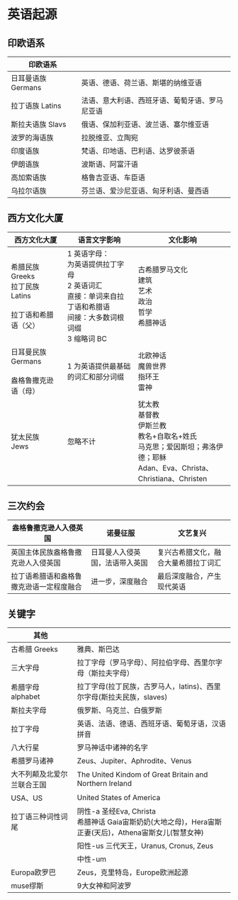 # 英语起源

## 印欧语系

| 印欧语系           |                                                |
| ------------------ | ---------------------------------------------- |
| 日耳曼语族 Germans | 英语、德语、荷兰语、斯堪的纳维亚语             |
| 拉丁语族 Latins    | 法语、意大利语、西班牙语、葡萄牙语、罗马尼亚语 |
| 斯拉夫语族 Slavs   | 俄语、保加利亚语、波兰语、塞尔维亚语           |
| 波罗的海语族       | 拉脱维亚、立陶宛                               |
| 印度语族           | 梵语、印地语、巴利语、达罗彼荼语               |
| 伊朗语族           | 波斯语、阿富汗语                               |
| 高加索语族         | 格鲁吉亚语、车臣语                             |
| 乌拉尔语族         | 芬兰语、爱沙尼亚语、匈牙利语、曼西语           |

## 西方文化大厦

| 西方文化大厦                                                 | 语言文字影响                                                 | 文化影响                                                     |
| ------------------------------------------------------------ | ------------------------------------------------------------ | ------------------------------------------------------------ |
| 希腊民族<br />Greeks<br />拉丁民族<br />Latins<br /><br />拉丁语和希腊语（父） | 1 英语字母：<br />为英语提供拉丁字母<br />2 英语词汇<br />直接：单词来自拉丁语和希腊语<br />间接：大多数词根词缀<br />3 缩略词 BC | 古希腊罗马文化<br />建筑<br />艺术<br />政治<br />哲学<br />希腊神话 |
| 日耳曼民族<br />Germans<br /><br />盎格鲁撒克逊语（母）      | 1 为英语提供最基础的词汇和部分词缀                           | 北欧神话<br />魔兽世界<br />指环王<br />雷神                 |
| 犹太民族<br />Jews                                           | 忽略不计                                                     | 犹太教<br />基督教<br />伊斯兰教<br />教名+自取名+姓氏<br />马克思；爱因斯坦；弗洛伊德；耶稣<br />Adan、Eva、Christa、Christiana、Christen |

## 三次约会

| 盎格鲁撒克逊人入侵英国                   | 诺曼征服                       | 文艺复兴                             |
| ---------------------------------------- | ------------------------------ | ------------------------------------ |
| 英国主体民族盎格鲁撒克逊人入侵英国       | 日耳曼人入侵英国，法语带入英国 | 复兴古希腊文化，融合大量希腊拉丁词汇 |
| 拉丁语希腊语和盎格鲁撒克逊语一定程度融合 | 进一步，深度融合               | 最后深度融合，产生现代英语           |



## 关键字

| 其他                       |                                                              |
| -------------------------- | ------------------------------------------------------------ |
| 古希腊 Greeks              | 雅典、斯巴达                                                 |
| 三大字母                   | 拉丁字母（罗马字母）、阿拉伯字母、西里尔字母（斯拉夫字母）   |
| 希腊字母 alphabet          | 拉丁字母(拉丁民族，古罗马人，latins)、西里尔字母(斯拉夫民族，slaves) |
| 斯拉夫字母                 | 俄罗斯、乌克兰、白俄罗斯                                     |
| 拉丁字母                   | 英语、法语、德语、西班牙语、葡萄牙语，汉语拼音               |
| 八大行星                   | 罗马神话中诸神的名字                                         |
| 希腊罗马诸神               | Zeus、Jupiter、Aphrodite、Venus                              |
| 大不列颠及北爱尔兰联合王国 | The United Kindom of Great Britain and Northern Ireland      |
| USA、US                    | United States of America                                     |
| 拉丁语三种词性词尾         | 阴性-a 圣经Eva, Christa <br />希腊神话 Gaia宙斯奶奶(大地之母)，Hera宙斯正妻(天后)，Athena宙斯女儿(智慧女神) |
|                            | 阳性-us 三代天王，Uranus, Cronus, Zeus                       |
|                            | 中性-um                                                      |
| Europa欧罗巴               | Zeus，克里特岛，Europe欧洲起源                               |
| muse缪斯                   | 9大女神和阿波罗                                              |